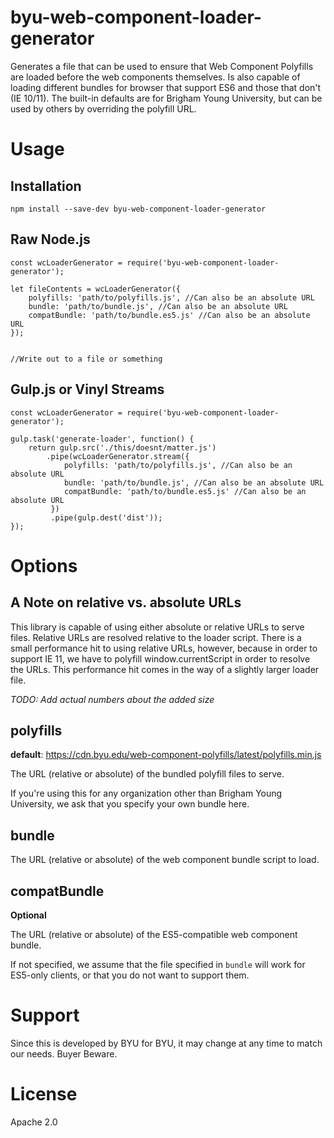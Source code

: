 # byu-web-component-loader-generator

Generates a file that can be used to ensure that Web Component Polyfills
are loaded before the web components themselves.  Is also capable of
loading different bundles for browser that support ES6 and those that
don't (IE 10/11).  The built-in defaults are for Brigham Young University,
but can be used by others by overriding the polyfill URL.

# Usage

## Installation

```
npm install --save-dev byu-web-component-loader-generator
```

## Raw Node.js

```
const wcLoaderGenerator = require('byu-web-component-loader-generator');

let fileContents = wcLoaderGenerator({
    polyfills: 'path/to/polyfills.js', //Can also be an absolute URL
    bundle: 'path/to/bundle.js', //Can also be an absolute URL
    compatBundle: 'path/to/bundle.es5.js' //Can also be an absolute URL
});


//Write out to a file or something
```

## Gulp.js or Vinyl Streams

```
const wcLoaderGenerator = require('byu-web-component-loader-generator');

gulp.task('generate-loader', function() {
    return gulp.src('./this/doesnt/matter.js')
        .pipe(wcLoaderGenerator.stream({
            polyfills: 'path/to/polyfills.js', //Can also be an absolute URL
            bundle: 'path/to/bundle.js', //Can also be an absolute URL
            compatBundle: 'path/to/bundle.es5.js' //Can also be an absolute URL
         })
         .pipe(gulp.dest('dist'));
});
```

# Options

## A Note on relative vs. absolute URLs

This library is capable of using either absolute or relative URLs to serve
files. Relative URLs are resolved relative to the loader script.
There is a small performance hit to using relative URLs, however,
because in order to support IE 11, we have to polyfill window.currentScript
in order to resolve the URLs.  This performance hit comes in the way of
a slightly larger loader file.

*TODO: Add actual numbers about the added size*

## polyfills

**default**: https://cdn.byu.edu/web-component-polyfills/latest/polyfills.min.js

The URL (relative or absolute) of the bundled polyfill files to serve.

If you're using this for any organization other than Brigham Young University,
we ask that you specify your own bundle here.

## bundle

The URL (relative or absolute) of the web component bundle script to
load.

## compatBundle

**Optional**

The URL (relative or absolute) of the ES5-compatible web component bundle.

If not specified, we assume that the file specified in `bundle` will work
for ES5-only clients, or that you do not want to support them.

# Support

Since this is developed by BYU for BYU, it may change at any time to
match our needs. Buyer Beware.

# License

Apache 2.0